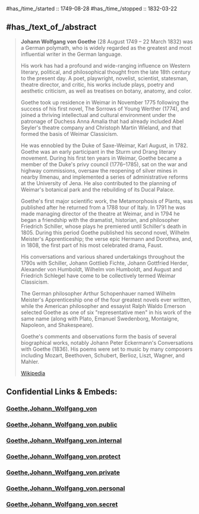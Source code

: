 

#has_/time_/started ::  1749-08-28 
#has_/time_/stopped ::  1832-03-22 

## #has_/text_of_/abstract 

> **Johann Wolfgang von Goethe** (28 August 1749 – 22 March 1832) was a German polymath, 
> who is widely regarded as the greatest and most influential writer in the German language. 
> 
> His work has had a profound and wide-ranging influence on Western literary, political, 
> and philosophical thought from the late 18th century to the present day. 
> A poet, playwright, novelist, scientist, statesman, theatre director, and critic, 
> his works include plays, poetry and aesthetic criticism, as well as treatises on botany, anatomy, and color.
>
> Goethe took up residence in Weimar in November 1775 following the success of his first novel, 
> The Sorrows of Young Werther (1774), and joined a thriving intellectual and cultural environment 
> under the patronage of Duchess Anna Amalia that had already included Abel Seyler's theatre company 
> and Christoph Martin Wieland, and that formed the basis of Weimar Classicism. 
> 
> He was ennobled by the Duke of Saxe-Weimar, Karl August, in 1782. 
> Goethe was an early participant in the Sturm und Drang literary movement. 
> During his first ten years in Weimar, Goethe became a member of the Duke's privy council (1776–1785), 
> sat on the war and highway commissions, oversaw the reopening of silver mines in nearby Ilmenau, 
> and implemented a series of administrative reforms at the University of Jena. 
> He also contributed to the planning of Weimar's botanical park and the rebuilding of its Ducal Palace.
>
> Goethe's first major scientific work, the Metamorphosis of Plants, 
> was published after he returned from a 1788 tour of Italy. 
> In 1791 he was made managing director of the theatre at Weimar, 
> and in 1794 he began a friendship with the dramatist, historian, and philosopher Friedrich Schiller, 
> whose plays he premiered until Schiller's death in 1805. 
> During this period Goethe published his second novel, Wilhelm Meister's Apprenticeship; 
> the verse epic Hermann and Dorothea, and, in 1808, the first part of his most celebrated drama, Faust. 
> 
> His conversations and various shared undertakings throughout the 1790s with Schiller, 
> Johann Gottlieb Fichte, Johann Gottfried Herder, Alexander von Humboldt, Wilhelm von Humboldt, 
> and August and Friedrich Schlegel have come to be collectively termed Weimar Classicism.
>
> The German philosopher Arthur Schopenhauer named Wilhelm Meister's Apprenticeship 
> one of the four greatest novels ever written, 
> while the American philosopher and essayist Ralph Waldo Emerson 
> selected Goethe as one of six "representative men" in his work of the same name 
> (along with Plato, Emanuel Swedenborg, Montaigne, Napoleon, and Shakespeare). 
> 
> Goethe's comments and observations form the basis of several biographical works, 
> notably Johann Peter Eckermann's Conversations with Goethe (1836). 
> His poems were set to music by many composers 
> including Mozart, Beethoven, Schubert, Berlioz, Liszt, Wagner, and Mahler.
>
> [Wikipedia](https://en.wikipedia.org/wiki/Johann%20Wolfgang%20von%20Goethe)





## Confidential Links & Embeds: 

### [Goethe,Johann_Wolfgang_von](/_Standards/bio/People/Writer/Goethe,Johann_Wolfgang_von.md) 

### [Goethe,Johann_Wolfgang_von.public](/_public/bio/People/Writer/Goethe,Johann_Wolfgang_von.public.md) 

### [Goethe,Johann_Wolfgang_von.internal](/_internal/bio/People/Writer/Goethe,Johann_Wolfgang_von.internal.md) 

### [Goethe,Johann_Wolfgang_von.protect](/_protect/bio/People/Writer/Goethe,Johann_Wolfgang_von.protect.md) 

### [Goethe,Johann_Wolfgang_von.private](/_private/bio/People/Writer/Goethe,Johann_Wolfgang_von.private.md) 

### [Goethe,Johann_Wolfgang_von.personal](/_personal/bio/People/Writer/Goethe,Johann_Wolfgang_von.personal.md) 

### [Goethe,Johann_Wolfgang_von.secret](/_secret/bio/People/Writer/Goethe,Johann_Wolfgang_von.secret.md)

